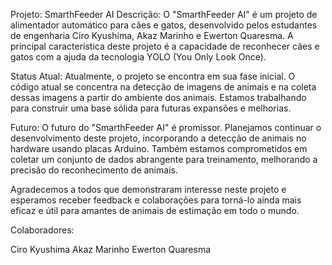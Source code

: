 Projeto: SmarthFeeder AI
Descrição:
O "SmarthFeeder AI" é um projeto de alimentador automático para cães e gatos, desenvolvido pelos estudantes de engenharia Ciro Kyushima, Akaz Marinho e Ewerton Quaresma. A principal característica deste projeto é a capacidade de reconhecer cães e gatos com a ajuda da tecnologia YOLO (You Only Look Once).

Status Atual:
Atualmente, o projeto se encontra em sua fase inicial. O código atual se concentra na detecção de imagens de animais e na coleta dessas imagens a partir do ambiente dos animais. Estamos trabalhando para construir uma base sólida para futuras expansões e melhorias.

Futuro:
O futuro do "SmarthFeeder AI" é promissor. Planejamos continuar o desenvolvimento deste projeto, incorporando a detecção de animais no hardware usando placas Arduino. Também estamos comprometidos em coletar um conjunto de dados abrangente para treinamento, melhorando a precisão do reconhecimento de animais.

Agradecemos a todos que demonstraram interesse neste projeto e esperamos receber feedback e colaborações para torná-lo ainda mais eficaz e útil para amantes de animais de estimação em todo o mundo.

Colaboradores:

Ciro Kyushima
Akaz Marinho
Ewerton Quaresma
